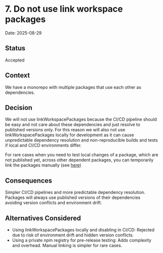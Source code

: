 # 7. Do not use link workspace packages

Date: 2025-08-29

## Status

Accepted

## Context

We have a monorepo with multiple packages that use each other as dependencies.

## Decision

We will not use linkWorkspacePackages because the CI/CD pipeline should be easy and not care about these dependencies and just resolve to published versions only.
For this reason we will also not use linkWorkspacePackages locally for development as it can cause unpredictable dependency resolution and non-reproducible builds and tests if local and CI/CD environments differ.

For rare cases when you need to test local changes of a package, which are not published yet, across other dependent packages, you can temporarily link the packages manually (see [here](../how-to/how-to-test-unpublished-package.md))

## Consequences

Simpler CI/CD pipelines and more predictable dependency resolution.
Packages will always use published versions of their dependencies avoiding version conflicts and environment drift.

## Alternatives Considered

- Using linkWorkspacePackages locally and disabling in CI/CD: Rejected due to risk of environment drift and hidden version conflicts.
- Using a private npm registry for pre-release testing: Adds complexity and overhead. Manual linking is simpler for rare cases.
